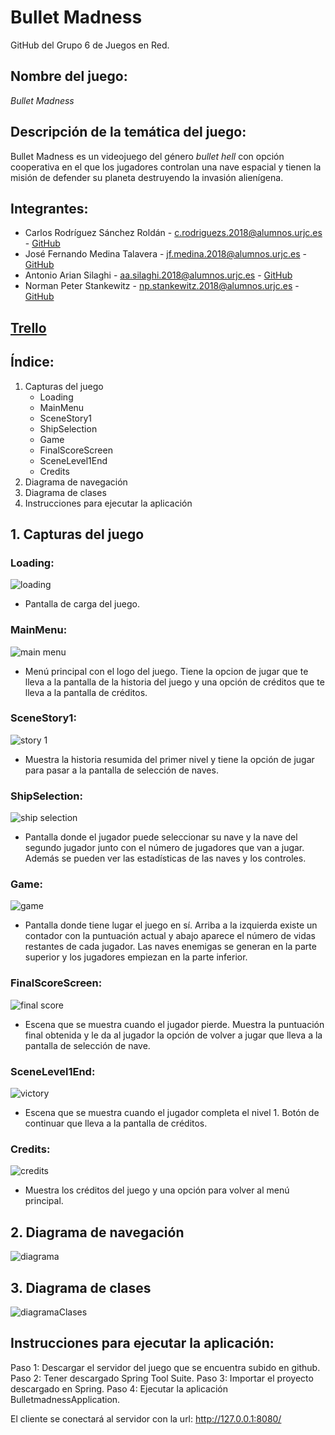 # Bullet Madness
GitHub del Grupo 6 de Juegos en Red.

## **Nombre del juego:**
*Bullet Madness*

## **Descripción de la temática del juego:**
Bullet Madness es un videojuego del género *bullet hell* con opción cooperativa en el que los jugadores controlan una nave espacial y tienen la misión de defender su planeta destruyendo la invasión alienígena.

## **Integrantes:**
  * Carlos Rodríguez Sánchez Roldán - c.rodriguezs.2018@alumnos.urjc.es - [GitHub](https://github.com/litosart/)
  * José Fernando Medina Talavera - jf.medina.2018@alumnos.urjc.es - [GitHub](https://github.com/Kreithor)
  * Antonio Arian Silaghi - aa.silaghi.2018@alumnos.urjc.es - [GitHub](https://github.com/Anthonys-source)
  * Norman Peter Stankewitz - np.stankewitz.2018@alumnos.urjc.es - [GitHub](https://github.com/NormanSt98)

## **[Trello](https://trello.com/b/0NaHNGy9/bullet-madness)**

## **Índice:**
  1. Capturas del juego
     * Loading
     * MainMenu
     * SceneStory1
     * ShipSelection
     * Game
     * FinalScoreScreen
     * SceneLevel1End
     * Credits
  2. Diagrama de navegación
  3. Diagrama de clases
  4. Instrucciones para ejecutar la aplicación

## **1. Capturas del juego**

### **Loading:**
![loading](/resources/caps/Cap_loading.PNG)
* Pantalla de carga del juego.

### **MainMenu:**
![main menu](/resources/caps/Cap_mainMenu.PNG)
* Menú principal con el logo del juego. Tiene la opcion de jugar que te lleva a la pantalla de la historia del juego y una opción de créditos que te lleva a la pantalla de créditos.

### **SceneStory1:**
![story 1](/resources/caps/Cap_story1.PNG)
* Muestra la historia resumida del primer nivel y tiene la opción de jugar para pasar a la pantalla de selección de naves.

### **ShipSelection:**
![ship selection](/resources/caps/Cap_selectShip.PNG)
* Pantalla donde el jugador puede seleccionar su nave y la nave del segundo jugador junto con el número de jugadores que van a jugar. Además se pueden ver las estadísticas de las naves y los controles.

### **Game:**
![game](/resources/caps/Cap_game.PNG)
* Pantalla donde tiene lugar el juego en sí. Arriba a la izquierda existe un contador con la puntuación actual y abajo aparece el número de vidas restantes de cada jugador. Las naves enemigas se generan en la parte superior y los jugadores empiezan en la parte inferior.

### **FinalScoreScreen:**
![final score](/resources/caps/Cap_score.PNG)
* Escena que se muestra cuando el jugador pierde. Muestra la puntuación final obtenida y le da al jugador la opción de volver a jugar que lleva a la pantalla de selección de nave.

### **SceneLevel1End:**
![victory](/resources/caps/Cap_victory1.PNG)
* Escena que se muestra cuando el jugador completa el nivel 1. Botón de continuar que lleva a la pantalla de créditos.

### **Credits:**
![credits](/resources/caps/Cap_credits.PNG)
* Muestra los créditos del juego y una opción para volver al menú principal.

## **2. Diagrama de navegación**
![diagrama](/resources/caps/diagrama.PNG)

## **3. Diagrama de clases**
![diagramaClases](/resources/caps/diagramaClases.jpeg)

## **Instrucciones para ejecutar la aplicación:**
Paso 1: Descargar el servidor del juego que se encuentra subido en github.
Paso 2: Tener descargado Spring Tool Suite.
Paso 3: Importar el proyecto descargado en Spring.
Paso 4: Ejecutar la aplicación BulletmadnessApplication.

El cliente se conectará al servidor con la url: http://127.0.0.1:8080/
